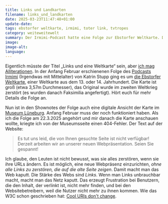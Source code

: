 ```yaml
---
title: Links und Landkarten
filename: links_und_landkarten
date: 2025-03-23T11:47:48+01:00
update-date:
tags: ebstorfer weltkarte, irmimi, toter link, tvtropes
category: weiteweitewelt
summary: Der Irmimi-Podcast hatte eine Folge zur Ebstorfer Weltkarte. Dabei war ein Link zu einer großen Darstellung auf der Seite des Museum Lüneburg. Aber nur wenige Wochen nach Erscheinen der Folge ist der Link tot.
image:
image-alt:
language:
---
```


Eigentlich müsste der Titel „Links und eine Weltkarte“ sein, aber [ich mag Alliterationen](https://tvtropes.org/pmwiki/pmwiki.php/Main/AddedAlliterativeAppeal). In der Anfang Februar erschienenen Folge des [Podcasts Irmimi](https://katrin-stupp.de/podcast/) (Irgendwas mit Mittelalter) von Katrin Stupp ging es um [die Ebstorfer Weltkarte](https://katrin-stupp.de/2025/02/02/55-die-ebstorfer-weltkarte-der-allrounder-fuer-die-gedankenwelt-des-mittelalters/), einer Weltkarte aus dem 13. oder 14. Jahrhundert. Die Karte ist groß (etwa 3,57m Durchmesser), das Original wurde im zweiten Weltkrieg zerstört (es wurden danach Faksimilia angefertigt). Hört euch für mehr Details die Folge an.

Nun ist in den Shownotes der Folge auch eine digitale Ansicht der Karte im [Museum Lüneburg](https://museumlueneburg.de/). Anfang Februar muss der noch funktioniert haben. Als ich die Folge am 22.3.2025 angehört und mir danach die Karte anschauen wollte, kriegte ich von der Museumsseite einen 404-Fehler. Der Text auf der Website:

> Es tut uns leid, die von Ihnen gesuchte Seite ist nicht verfügbar! Derzeit arbeiten wir an unserer neuen Webpräsentation. Seien Sie gespannt!

Ich glaube, den Leuten ist nicht bewusst, was sie alles zerstören, wenn sie ihre URLs ändern. Es ist möglich, eine neue Webpräsenz einzurichten, _ohne alle Links zu zerstören, die auf die alte Seite zeigen_. Damit macht man das Web kaputt. Die Stärke des Webs sind _Links_. Wenn man Links unbrauchbar macht, macht man das Netz kaputt. Das erzeugt Frustration bei Benutzern, die den Inhalt, der verlinkt ist, nicht mehr finden, und bei den Websitebetreibern, weil die Nutzer nicht mehr zu ihnen kommen. Wie das W3C schon geschrieben hat: [Cool URIs don't change](https://www.w3.org/Provider/Style/URI).
